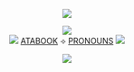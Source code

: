 <div align="center">

  ![](https://dividers.crd.co/assets/images/gallery04/51710205.png?v=05d33f91)

  ![](https://files.catbox.moe/jy36or.png)
<br> ![](https://i.postimg.cc/7ZrKtpjN/12-D8-A71-A-30-CE-4-ED9-8807-D9-DCA9-D33-DFE.gif) [ATABOOK](https://kayyoko.atabook.org) ⟢ [PRONOUNS](https://en.pronouns.page/@kayyoko) ![](https://i.postimg.cc/wB60gDqy/7-FDB4184-90-A0-46-C6-8612-7498-E9-C35-A2-A.gif)

![](https://i.postimg.cc/xdfn8pYg/IMG-9888.png)

</div>
